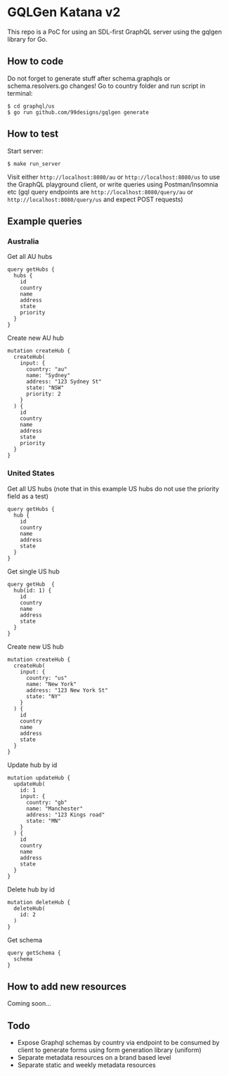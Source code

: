 # GQLGen Katana v2

This repo is a PoC for using an SDL-first GraphQL server using the gqlgen library for Go.

## How to code

Do not forget to generate stuff after schema.graphqls or schema.resolvers.go changes! Go to country folder and run script in terminal:

```
$ cd graphql/us
$ go run github.com/99designs/gqlgen generate
```

## How to test

Start server:

```
$ make run_server
```

Visit either `http://localhost:8080/au` or `http://localhost:8080/us` to use the GraphQL playground client, or write queries using Postman/Insomnia etc (gql query endpoints are `http://localhost:8080/query/au` or `http://localhost:8080/query/us` and expect POST requests)

## Example queries

### Australia

Get all AU hubs

```
query getHubs {
  hubs {
    id
    country
    name
    address
    state
    priority
  }
}
```

Create new AU hub

```
mutation createHub {
  createHub(
    input: {
      country: "au"
      name: "Sydney"
      address: "123 Sydney St"
      state: "NSW"
      priority: 2
    }
  ) {
    id
    country
    name
    address
    state
    priority
  }
}
```

### United States

Get all US hubs (note that in this example US hubs do not use the priority field as a test)

```
query getHubs {
  hub {
    id
    country
    name
    address
    state
  }
}
```

Get single US hub

```
query getHub  {
  hub(id: 1) {
    id
    country
    name
    address
    state
  }
}
```

Create new US hub

```
mutation createHub {
  createHub(
    input: {
      country: "us"
      name: "New York"
      address: "123 New York St"
      state: "NY"
    }
  ) {
    id
    country
    name
    address
    state
  }
}
```

Update hub by id

```
mutation updateHub {
  updateHub(
    id: 1
    input: {
      country: "gb"
      name: "Manchester"
      address: "123 Kings road"
      state: "MN"
    }
  ) {
    id
    country
    name
    address
    state
  }
}
```

Delete hub by id

```
mutation deleteHub {
  deleteHub(
    id: 2
  )
}
```

Get schema

```
query getSchema {
  schema
}
```

## How to add new resources

Coming soon...

## Todo

- Expose Graphql schemas by country via endpoint to be consumed by client to generate forms using form generation library (uniform)
- Separate metadata resources on a brand based level
- Separate static and weekly metadata resources
